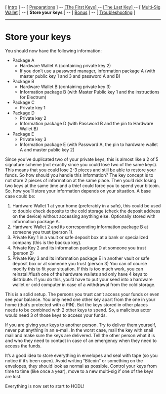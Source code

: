 [ [Intro](README.md) ] -- [ [Preparations](raspibolt_10_preparations.md) ] -- [ [The First Keys] ](hodl-guide_20_first-keys.md) -- [ [The Last Key] ](hodl-guide_30_last-key.md) -- [ [Multi-Sig Wallet](hodl-guide_40_multi-sig.md) ] -- [ **Store your keys** ] -- [ [Bonus](hodl-guide_60_bonus.md) ] -- [ [Troubleshooting](hodl-guide_70_troubleshooting.md) ]

---

# Store your keys

You should now have the following information:
* Package A
  * Hardware Wallet A (containing private key 2)  
  * If you don’t use a password manager, information package A (with master public key 1 and 3 and password A and B)
* Package B
  * Hardware Wallet B (containing private key 3)
  * Information package B (with Master Public key 1 and the instructions for Electrum)
* Package C
  * Private key 1
* Package D
  * Private key 2
  * Information package D (with Password B and the pin to Hardware Wallet B)
* Package E
  * Private key 3
  * Information package E (with Password A, the pin to hardware wallet A and master public key 2)

Since you’ve duplicated two of your private keys, this is almost like a 2 of 5 signature scheme (not exactly since you could lose two of the same keys). This means that you could lose 2-3 pieces and still be able to restore your funds. So how should you handle this information? The key concept is to not store 2 pieces of information at the same place. Then you’d risk losing two keys at the same time and a thief could force you to spend your bitcoin. So, how you’ll store your information depends on your situation.
A base case could be:
1.	Hardware Wallet 1 at your home (preferably in a safe), this could be used to double check deposits to the cold storage (check the deposit address on the device) without accessing anything else. Optionally stored with information package A.
2.	Hardware Wallet 2 and its corresponding information package B at someone you trust (person 1). 
3.	Private Key 1 in a vault or safe deposit box at a bank or specialized company (this is the backup key).
4.	Private Key 2 and its information package D at someone you trust (person 2)
5.	Private Key 3 and its information package E in another vault or safe deposit box or at someone you trust (person 3)
You can of course modify this to fit your situation.
If this is too much work, you can reinstall/flush one of the hardware wallets and only have 4 keys to distribute. If you do this, you’d have to put your seed into a hardware wallet or cold computer in case of a withdrawal from the cold storage.

This is a solid setup. The persons you trust can’t access your funds or even see your balance. You only need one other key apart from the one in your home (that’s protected with a PIN). But the keys stored in other places needs to be combined with 2 other keys to spend. So, a malicious actor would need 3 of those keys to access your funds.   

If you are giving your keys to another person. Try to deliver them yourself, never put anything in an e-mail. In the worst case, mail the key with snail mail and make sure the keys are delivered. Tell the other person what it is and who they need to contact in case of an emergency when they need to access the funds.

It’s a good idea to store everything in envelopes and seal with tape (so you notice if it’s been open). Avoid writing “Bitcoin” or something on the envelopes, they should look as normal as possible. Control your keys from time to time (like once a year), move to a new multi-sig if one of the keys are lost.

Everything is now set to start to HODL!


